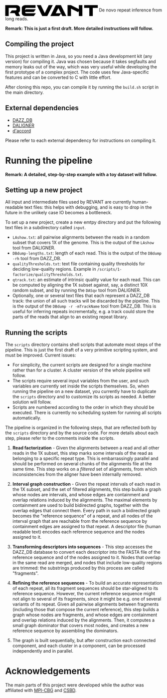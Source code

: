 <img align="center" src="./logo.png" width="297" height="35"/>
De novo repeat inference from long reads.


**Remark: This is just a first draft. More detailed instructions will follow.**


## Compiling the project

This project is written in Java, so you need a Java development kit (any version) for compiling it. Java was chosen because it takes segfaults and memory leaks out of the way, which was very useful while developing the first prototype of a complex project. The code uses few Java-specific features and can be converted to C with little effort.

After cloning this repo, you can compile it by running the `build.sh` script in the main directory.

## External dependencies

* [DAZZ_DB](https://github.com/thegenemyers/DAZZ_DB) 
* [DALIGNER](https://github.com/thegenemyers/DALIGNER)
* [d'accord](https://gitlab.com/german.tischler/daccord)

Please refer to each external dependency for instructions on compiling it.



# Running the pipeline

**Remark: A detailed, step-by-step example with a toy dataset will follow.**

## Setting up a new project

All input and intermediate files used by REVANT are currently human-readable text files: this helps with debugging, and is easy to drop in the future in the unlikely case IO becomes a bottleneck. 

To set up a new project, create a new emtpy directory and put the following text files in a subdirectory called `input`.

* `LAshow.txt`: all pairwise alignments between the reads in a random subset that covers 1X of the genome. This is the output of the `LAshow` tool from DALIGNER.
* `DBdump-lengths.txt`: length of each read. This is the output of the `DBdump -rh` tool from DAZZ_DB.
* `qualityThresholds.txt`: text file containing quality thresholds for deciding low-quality regions. Example in `/scripts/1-factorize/qualityThresholds.txt`.
* `qtrack.txt`: an estimate of intrinsic quality value for each read. This can be computed by aligning the 1X subset against, say, a distinct 10X random subset, and by running the `DASqv` tool from DALIGNER.
* Optionally, one or several text files that each represent a DAZZ_DB track: the union of all such tracks will be discarded by the pipeline. This is the output of the `DBdump -r -mTrackName` tool from DAZZ_DB. This is useful for inferring repeats incrementally, e.g. a track could store the parts of the reads that align to an existing repeat library.

## Running the scripts

The `scripts` directory contains shell scripts that automate most steps of the pipeline. This is just the first draft of a very primitive scripting system, and must be improved. Current issues:

* For simplicity, the current scripts are designed for a single machine rather than for a cluster. A cluster version of the whole pipeline will follow.
* The scripts require several input variables from the user, and such variables are currently set inside the scripts themselves. So, when running the pipeline on a new dataset, you currently have to duplicate the `scripts` directory and to customize its scripts as needed. A better solution will follow.
* Scripts are numbered according to the order in which they should be executed. There is currently no scheduling system for running all scripts automatically.

The pipeline is organized in the following steps, that are reflected both by the `scripts` directory and by the source code. For more details about each step, please refer to the comments inside the scripts.

1. **Read factorization** - Given the alignments between a read and all other reads in the 1X subset, this step marks some intervals of the read as belonging to a specific repeat type. This is embarrassingly parallel and should be performed on several chunks of the alignments file at the same time. This step works on a *filtered* set of alignments, from which inconsistencies from the aligner have been internally removed.
2. **Interval graph construction** - Given the repeat intervals of each read in the 1X subset, and the set of filtered alignments, this step builds a graph whose nodes are intervals, and whose edges are containment and overlap relations induced by the alignments. The maximal elements by containment are used to build bidirected graphs, together with the overlap edges that connect them. Every path in such a bidirected graph becomes the "reference sequence" of a repeat, and all nodes of the interval graph that are reachable from the reference sequence by containment edges are assigned to that repeat. A descriptor file (human readable text) encodes each reference sequence and the nodes assigned to it.
3. **Transforming descriptors into sequences** - This step accesses the DAZZ_DB database to convert each descriptor into the FASTA file of the reference sequence and of the nodes assigned to it. Nodes that overlap in the same read are merged, and nodes that include low-quality regions are trimmed: the substrings produced by this process are called "fragments".
4. **Refining the reference sequences** - To build an accurate representation of each repeat, all its fragment sequences should be star-aligned to its reference sequence. However, the current reference sequence might not align to several of its fragments, since it might be e.g. one of several variants of its repeat. Given all pairwise alignments between fragments (including those that compose the current reference), this step builds a graph whose nodes are fragments, and whose edges are containment and overlap relations induced by the alignments. Then, it computes a small graph dominator that covers most nodes, and creates a new reference sequence by assembling the dominators.



5. The graph is built sequentially, but after construction each connected component, and each cluster in a component, can be processed independently and in parallel.


# Acknowledgements

The main parts of this project were developed while the author was affiliated with [MPI-CBG](https://www.mpi-cbg.de/home/) and [CSBD](http://www.csbdresden.de).
